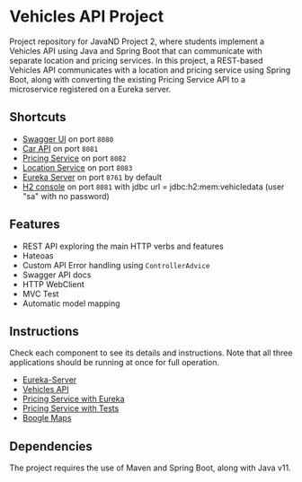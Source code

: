 # Vehicles API Project

Project repository for JavaND Project 2, where students implement a Vehicles API using Java and Spring Boot that can 
communicate with separate location and pricing services. 
In this project, a REST-based Vehicles API communicates with a location and pricing service using Spring Boot, 
along with converting the existing Pricing Service API to a microservice registered on a Eureka server.

## Shortcuts

- [Swagger UI](http://localhost:8080/swagger-ui.html) on port `8080`
- [Car API](http://localhost:8081) on port `8081`
- [Pricing Service](http://localhost:8082) on port `8082`
- [Location Service](http://localhost:8083) on port `8083`
- [Eureka Server](http://localhost:8761) on port `8761` by default
- [H2 console](http://localhost:8081/h2) on port `8081` with jdbc url = jdbc:h2:mem:vehicledata (user "sa" with no password)

## Features

- REST API exploring the main HTTP verbs and features
- Hateoas
- Custom API Error handling using `ControllerAdvice`
- Swagger API docs
- HTTP WebClient
- MVC Test
- Automatic model mapping

## Instructions

Check each component to see its details and instructions. Note that all three applications
should be running at once for full operation.

- [Eureka-Server](eureka-server/README.md)
- [Vehicles API](vehicles-api/README.md)
- [Pricing Service with Eureka](pricing-service-with-eureka/README.md)
- [Pricing Service with Tests](pricing-service-with-tests/README.md)
- [Boogle Maps](boogle-maps/README.md)

## Dependencies

The project requires the use of Maven and Spring Boot, along with Java v11.

